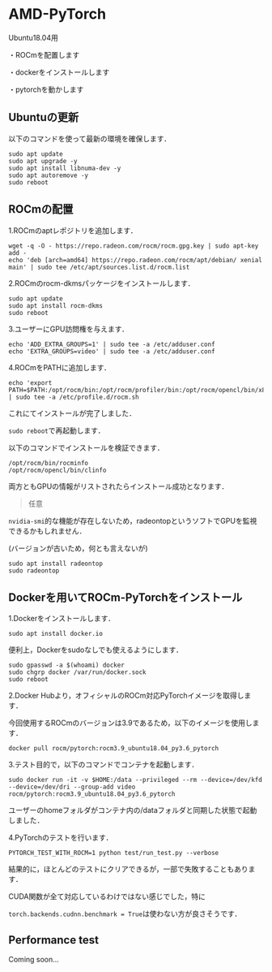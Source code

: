# AMD-PyTorch

Ubuntu18.04用

・ROCmを配置します

・dockerをインストールします

・pytorchを動かします



## Ubuntuの更新

以下のコマンドを使って最新の環境を確保します．

``` shell
sudo apt update
sudo apt upgrade -y
sudo apt install libnuma-dev -y
sudo apt autoremove -y
sudo reboot
```



## ROCmの配置

1.ROCmのaptレポジトリを追加します．

``` shell
wget -q -O - https://repo.radeon.com/rocm/rocm.gpg.key | sudo apt-key add -
echo 'deb [arch=amd64] https://repo.radeon.com/rocm/apt/debian/ xenial main' | sudo tee /etc/apt/sources.list.d/rocm.list
```



2.ROCmのrocm-dkmsパッケージをインストールします．

``` shell
sudo apt update
sudo apt install rocm-dkms
sudo reboot
```



3.ユーザーにGPU訪問権を与えます．

```shell
echo 'ADD_EXTRA_GROUPS=1' | sudo tee -a /etc/adduser.conf
echo 'EXTRA_GROUPS=video' | sudo tee -a /etc/adduser.conf
```



4.ROCmをPATHに追加します．

```shell
echo 'export PATH=$PATH:/opt/rocm/bin:/opt/rocm/profiler/bin:/opt/rocm/opencl/bin/x86_64' | sudo tee -a /etc/profile.d/rocm.sh
```

これにてインストールが完了しました．

``sudo reboot``で再起動します．



以下のコマンドでインストールを検証できます．

```shell
/opt/rocm/bin/rocminfo
/opt/rocm/opencl/bin/clinfo
```

両方ともGPUの情報がリストされたらインストール成功となります．



> 任意

``nvidia-smi``的な機能が存在しないため，radeontopというソフトでGPUを監視できるかもしれません．

(バージョンが古いため，何とも言えないが)

```shell
sudo apt install radeontop
sudo radeontop
```



## Dockerを用いてROCm-PyTorchをインストール

1.Dockerをインストールします．

```shell
sudo apt install docker.io
```

便利上，Dockerをsudoなしでも使えるようにします．

```shell
sudo gpasswd -a $(whoami) docker
sudo chgrp docker /var/run/docker.sock
sudo reboot
```



2.Docker Hubより，オフィシャルのROCm対応PyTorchイメージを取得します．

   今回使用するROCmのバージョンは3.9であるため，以下のイメージを使用します．

```shell
docker pull rocm/pytorch:rocm3.9_ubuntu18.04_py3.6_pytorch
```



3.テスト目的で，以下のコマンドでコンテナを起動します．

```shell
sudo docker run -it -v $HOME:/data --privileged --rm --device=/dev/kfd --device=/dev/dri --group-add video rocm/pytorch:rocm3.9_ubuntu18.04_py3.6_pytorch
```

ユーザーのhomeフォルダがコンテナ内の/dataフォルダと同期した状態で起動しました．



4.PyTorchのテストを行います．

```shell
PYTORCH_TEST_WITH_ROCM=1 python test/run_test.py --verbose
```

結果的に，ほとんどのテストにクリアできるが，一部で失敗することもあります．

CUDA関数が全て対応しているわけではない感じでした，特に

``torch.backends.cudnn.benchmark = True``は使わない方が良さそうです．



## Performance test

Coming soon...